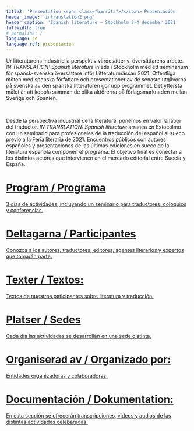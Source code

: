 ```yaml
---
title2: 'Presentation <span class="barrita">/</span> Presentación'
header_image: 'intranslation2.png'
header_caption: 'Spanish literature – Stockholm 2-4 december 2021'
fullwidth: true
# permalink: /
language: se
language-ref: presentacion
---
```



<!--more-->

<div class="dos-idiomas">
    <div class="text izq" lang="se">  
        <p>Ur litteraturens industriella perspektiv värdesätter vi översättarens arbete. <em>IN TRANSLATION: Spanish literature</em> inleds i Stockholm med ett seminarium för spansk-svenska översättare inför Litteraturmässan 2021. Offentliga möten med spanska författare och presentationer av de senaste utgåvorna på svenska av den spanska litteraturen gör upp programmet. Det yttersta målet är att koppla samman de olika aktörerna på förlagsmarknaden mellan Sverige och Spanien. </p>
    </div>
        <div class="rule">&#160;</div>
    <div class="text der">
        <p>Desde la perspectiva industrial de la literatura, ponemos en valor la labor del traductor. <em>IN TRANSLATION: Spanish literature</em> arranca en Estocolmo con un seminario para profesionales de la traducción del español al sueco previo a la Feria literaria de 2021. Encuentros públicos con autores españoles y presentaciones de las últimas ediciones en sueco de la literatura española componen el programa. El objetivo final es conectar a los distintos actores que intervienen en el mercado editorial entre Suecia y España.</p>
    </div>

</div>

<div class="avance-prog">
    <a href="{{ "/programa/" | absolute_url }}">
        <h1>Program <span class="barrita">/</span> Programa</h1>
        <p>3 días de actividades, incluyendo un seminario para traductores, coloquios y conferencias.</p>
    </a>   
    <a href="{{ "/participantes/" | absolute_url }}">
        <h1>Deltagarna <span class="barrita">/</span> Participantes</h1>
        <p>Conozca a los autores, traductores, editores, agentes literarios y expertos que tomarán parte.</p>
    </a>   
        <a href="{{ "/textos/" | absolute_url }}">
        <h1>Texter <span class="barrita">/</span> Textos:</h1>
        <p>Textos de nuestros paticipantes sobre literatura y traducción.</p>
    </a> 
        <a href="{{ "/sedes/" | absolute_url }}">
        <h1>Platser <span class="barrita">/</span> Sedes</h1>
        <p>Cada día las actividades se desarrollán en una sede distinta.</p>
    </a> 
    <a href="{{ "/organizadores/" | absolute_url }}">
        <h1>Organiserad av <span class="barrita">/</span> Organizado por:</h1>
        <p>Entidades organizadoras y colaboradoras.</p>
    </a>   
      <a href="{{ "/publicacion/" | absolute_url }}">
        <h1>Documentación <span class="barrita">/</span> Dokumentation:</h1>
        <p>En esta sección se ofrecerán transcripciones, videos y audios de las distintas actividades celebaradas.</p>
    </a>  

</div>
